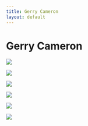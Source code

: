 ```yaml
---
title: Gerry Cameron
layout: default
---
```


# Gerry Cameron

![](IMG_6543.jpg)

![](IMG_6544.jpg)

![](IMG_6545.jpg)

![](IMG_6546.jpg)

![](IMG_6547.jpg)

![](IMG_6550.jpg)

